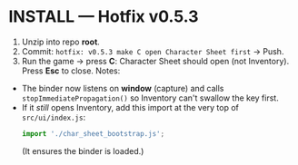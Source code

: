 # INSTALL — Hotfix v0.5.3
1) Unzip into repo **root**.
2) Commit: `hotfix: v0.5.3 make C open Character Sheet first` → Push.
3) Run the game → press **C**: Character Sheet should open (not Inventory). Press **Esc** to close.
Notes:
- The binder now listens on **window** (capture) and calls `stopImmediatePropagation()` so Inventory can't swallow the key first.
- If it *still* opens Inventory, add this import at the very top of `src/ui/index.js`:
  ```js
  import './char_sheet_bootstrap.js';
  ```
  (It ensures the binder is loaded.)
